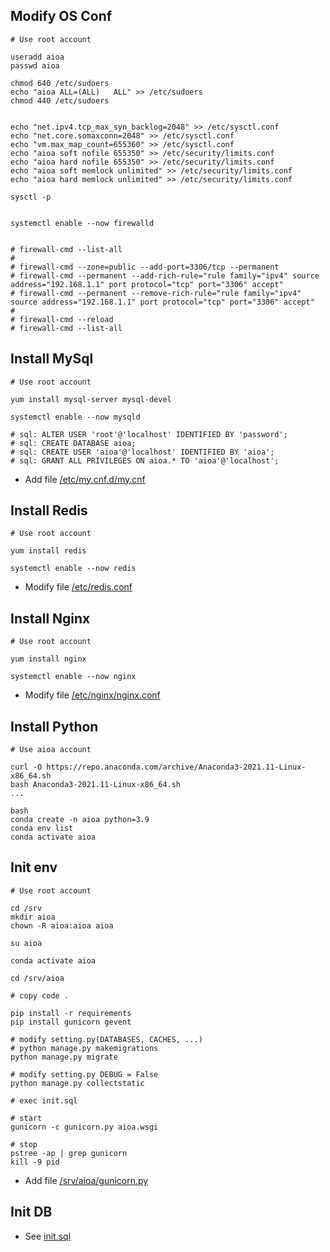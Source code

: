 ## Modify OS Conf

```shell
# Use root account

useradd aioa
passwd aioa

chmod 640 /etc/sudoers
echo "aioa ALL=(ALL)   ALL" >> /etc/sudoers
chmod 440 /etc/sudoers


echo "net.ipv4.tcp_max_syn_backlog=2048" >> /etc/sysctl.conf
echo "net.core.somaxconn=2048" >> /etc/sysctl.conf
echo "vm.max_map_count=655360" >> /etc/sysctl.conf
echo "aioa soft nofile 655350" >> /etc/security/limits.conf
echo "aioa hard nofile 655350" >> /etc/security/limits.conf
echo "aioa soft memlock unlimited" >> /etc/security/limits.conf
echo "aioa hard memlock unlimited" >> /etc/security/limits.conf

sysctl -p


systemctl enable --now firewalld


# firewall-cmd --list-all
#
# firewall-cmd --zone=public --add-port=3306/tcp --permanent
# firewall-cmd --permanent --add-rich-rule="rule family="ipv4" source address="192.168.1.1" port protocol="tcp" port="3306" accept"
# firewall-cmd --permanent --remove-rich-rule="rule family="ipv4" source address="192.168.1.1" port protocol="tcp" port="3306" accept"
#
# firewall-cmd --reload
# firewall-cmd --list-all
```

## Install MySql

```shell
# Use root account

yum install mysql-server mysql-devel

systemctl enable --now mysqld

# sql: ALTER USER 'root'@'localhost' IDENTIFIED BY 'password';
# sql: CREATE DATABASE aioa;
# sql: CREATE USER 'aioa'@'localhost' IDENTIFIED BY 'aioa';
# sql: GRANT ALL PRIVILEGES ON aioa.* TO 'aioa'@'localhost';
```

* Add file [/etc/my.cnf.d/my.cnf](./config/my.cnf)

## Install Redis

```shell
# Use root account

yum install redis

systemctl enable --now redis
```

* Modify file [/etc/redis.conf](./config/redis.conf)

## Install Nginx

```shell
# Use root account

yum install nginx

systemctl enable --now nginx
```

* Modify file [/etc/nginx/nginx.conf](./config/nginx.conf)

## Install Python

```shell
# Use aioa account

curl -O https://repo.anaconda.com/archive/Anaconda3-2021.11-Linux-x86_64.sh
bash Anaconda3-2021.11-Linux-x86_64.sh
...

bash
conda create -n aioa python=3.9
conda env list
conda activate aioa
```

## Init env

```shell
# Use root account

cd /srv
mkdir aioa
chown -R aioa:aioa aioa

su aioa

conda activate aioa

cd /srv/aioa

# copy code .

pip install -r requirements
pip install gunicorn gevent

# modify setting.py(DATABASES, CACHES, ...)
# python manage.py makemigrations
python manage.py migrate

# modify setting.py DEBUG = False
python manage.py collectstatic

# exec init.sql

# start
gunicorn -c gunicorn.py aioa.wsgi

# stop
pstree -ap | grep gunicorn
kill -9 pid
```

* Add file [/srv/aioa/gunicorn.py](./config/gunicorn.py)

## Init DB

* See [init.sql](init.sql)
